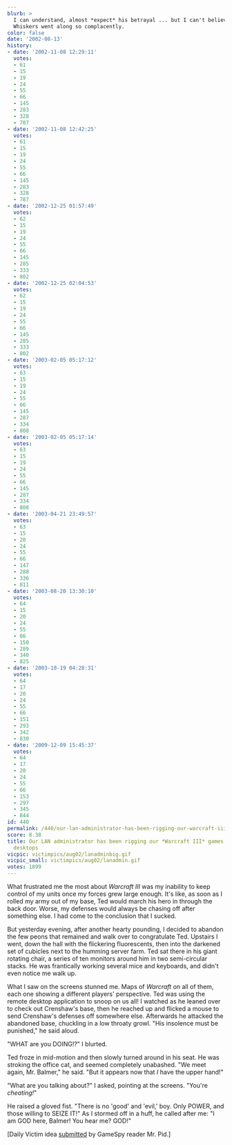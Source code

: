```yaml
---
blurb: >
  I can understand, almost *expect* his betrayal ... but I can't believe that Mr.
  Whiskers went along so complacently.
color: false
date: '2002-08-13'
history:
- date: '2002-11-08 12:29:11'
  votes:
  - 61
  - 15
  - 19
  - 24
  - 55
  - 66
  - 145
  - 283
  - 328
  - 787
- date: '2002-11-08 12:42:25'
  votes:
  - 61
  - 15
  - 19
  - 24
  - 55
  - 66
  - 145
  - 283
  - 328
  - 787
- date: '2002-12-25 01:57:49'
  votes:
  - 62
  - 15
  - 19
  - 24
  - 55
  - 66
  - 145
  - 285
  - 333
  - 802
- date: '2002-12-25 02:04:53'
  votes:
  - 62
  - 15
  - 19
  - 24
  - 55
  - 66
  - 145
  - 285
  - 333
  - 802
- date: '2003-02-05 05:17:12'
  votes:
  - 63
  - 15
  - 19
  - 24
  - 55
  - 66
  - 145
  - 287
  - 334
  - 808
- date: '2003-02-05 05:17:14'
  votes:
  - 63
  - 15
  - 19
  - 24
  - 55
  - 66
  - 145
  - 287
  - 334
  - 808
- date: '2003-04-21 23:49:57'
  votes:
  - 63
  - 15
  - 20
  - 24
  - 55
  - 66
  - 147
  - 288
  - 336
  - 811
- date: '2003-08-20 13:30:10'
  votes:
  - 64
  - 15
  - 20
  - 24
  - 55
  - 66
  - 150
  - 289
  - 340
  - 825
- date: '2003-10-19 04:28:31'
  votes:
  - 64
  - 17
  - 20
  - 24
  - 55
  - 66
  - 151
  - 293
  - 342
  - 830
- date: '2009-12-09 15:45:37'
  votes:
  - 64
  - 17
  - 20
  - 24
  - 55
  - 66
  - 153
  - 297
  - 345
  - 844
id: 440
permalink: /440/our-lan-administrator-has-been-rigging-our-warcraft-iii-games-using-remote-desktops/
score: 8.38
title: Our LAN administrator has been rigging our *Warcraft III* games using remote
  desktops
vicpic: victimpics/aug02/lanadminbig.gif
vicpic_small: victimpics/aug02/lanadmin.gif
votes: 1899
---
```


What frustrated me the most about *Warcraft III* was my inability to
keep control of my units once my forces grew large enough. It's like, as
soon as I rolled my army out of my base, Ted would march his hero in
through the back door. Worse, my defenses would always be chasing off
after something else. I had come to the conclusion that I sucked.

But yesterday evening, after another hearty pounding, I decided to
abandon the few peons that remained and walk over to congratulate Ted.
Upstairs I went, down the hall with the flickering fluorescents, then
into the darkened set of cubicles next to the humming server farm. Ted
sat there in his giant rotating chair, a series of ten monitors around
him in two semi-circular stacks. He was frantically working several mice
and keyboards, and didn't even notice me walk up.

What I saw on the screens stunned me. Maps of *Warcraft* on all of them,
each one showing a different players' perspective. Ted was using the
remote desktop application to snoop on us all! I watched as he leaned
over to check out Crenshaw's base, then he reached up and flicked a
mouse to send Crenshaw's defenses off somewhere else. Afterwards he
attacked the abandoned base, chuckling in a low throaty growl. "His
insolence must be punished," he said aloud.

"WHAT are you DOING!?" I blurted.

Ted froze in mid-motion and then slowly turned around in his seat. He
was stroking the office cat, and seemed completely unabashed. "We meet
again, Mr. Balmer," he said. "But it appears now that *I* have the upper
hand!"

"What are you talking about?" I asked, pointing at the screens. "You're
*cheating!*"

He raised a gloved fist. "There is no 'good' and 'evil,' boy. Only
POWER, and those willing to SEIZE IT!" As I stormed off in a huff, he
called after me: "I am GOD here, Balmer! You hear me? GOD!"

\[Daily Victim idea [submitted](mailto:feedback@gamespy.com) by GameSpy
reader Mr. Pid.\]